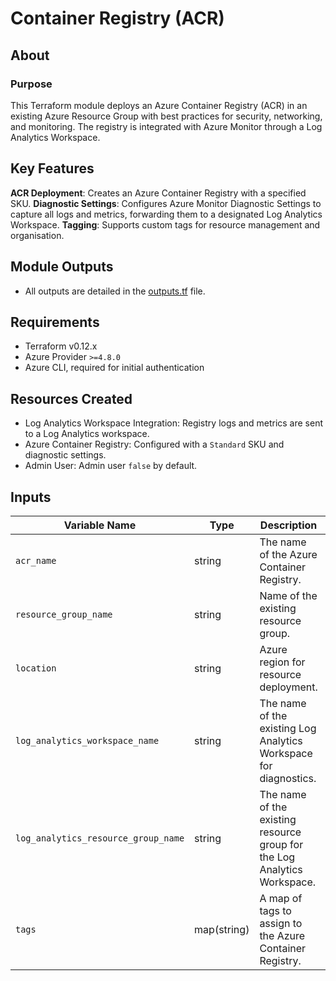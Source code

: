 # Container Registry (ACR)

## About

### Purpose
This Terraform module deploys an Azure Container Registry (ACR) in an existing Azure Resource Group
with best practices for security, networking, and monitoring.
The registry is integrated with Azure Monitor through a Log Analytics Workspace.

## Key Features
**ACR Deployment**: Creates an Azure Container Registry with a specified SKU.
**Diagnostic Settings**: Configures Azure Monitor Diagnostic Settings to capture all logs and metrics, forwarding them to a designated Log Analytics Workspace.
**Tagging**: Supports custom tags for resource management and organisation.

## Module Outputs
- All outputs are detailed in the [outputs.tf](outputs.tf) file.

## Requirements
- Terraform v0.12.x
- Azure Provider `>=4.8.0`
- Azure CLI, required for initial authentication

## Resources Created
- Log Analytics Workspace Integration: Registry logs and metrics are sent to a Log Analytics workspace.
- Azure Container Registry: Configured with a `Standard` SKU and diagnostic settings.
- Admin User: Admin user `false` by default.

## Inputs
| Variable Name                       | Type        | Description                                                              | Required | Default    |
|-------------------------------------|-------------|--------------------------------------------------------------------------|----------|------------|
| `acr_name`                          | string      | The name of the Azure Container Registry.                                | Yes      | N/A        |
| `resource_group_name`               | string      | Name of the existing resource group.                                     | Yes      | N/A        |
| `location`                          | string      | Azure region for resource deployment.                                    | Yes      | `UK South` |
| `log_analytics_workspace_name`      | string      | The name of the existing Log Analytics Workspace for diagnostics.        | Yes      | N/A        |
| `log_analytics_resource_group_name` | string      | The name of the existing resource group for the Log Analytics Workspace. | Yes      | N/A        |
| `tags`                              | map(string) | A map of tags to assign to the Azure Container Registry.                 | No       | `{}`       |
